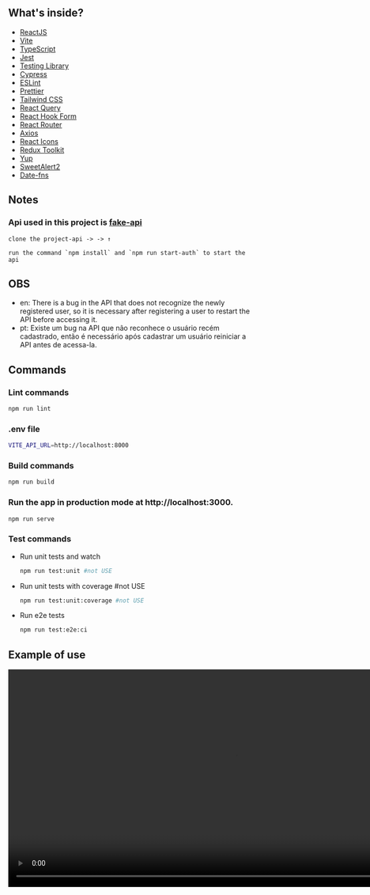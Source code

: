## What's inside?

- [ReactJS](https://reactjs.org)
- [Vite](https://vitejs.dev)
- [TypeScript](https://www.typescriptlang.org)
- [Jest](https://jestjs.io)
- [Testing Library](https://testing-library.com)
- [Cypress](https://www.cypress.io)
- [ESLint](https://eslint.org)
- [Prettier](https://prettier.io)
- [Tailwind CSS](https://tailwindcss.com)
- [React Query](https://react-query.tanstack.com)
- [React Hook Form](https://react-hook-form.com)
- [React Router](https://reactrouter.com)
- [Axios](https://axios-http.com)
- [React Icons](https://react-icons.github.io/react-icons)
- [Redux Toolkit](https://redux-toolkit.js.org)
- [Yup]()
- [SweetAlert2](https://sweetalert2.github.io)
- [Date-fns](https://date-fns.org)

## Notes

### Api used in this project is [fake-api](https://github.com/jonatasesdras02/api-avalicao-front)

```
clone the project-api -> -> ↑

run the command `npm install` and `npm run start-auth` to start the api
````

## OBS
- en: There is a bug in the API that does not recognize the newly registered user, so it is necessary after registering a user to restart the API before accessing it.
- pt: Existe um bug na API que não reconhece o usuário recém cadastrado, então é necessário após cadastrar um usuário reiniciar a API antes de acessa-la.

## Commands

### Lint commands

```bash
npm run lint
```

### .env file

```bash
VITE_API_URL=http://localhost:8000
```

### Build commands

```bash
npm run build
```

### Run the app in production mode at http://localhost:3000.

```bash
npm run serve
```

### Test commands

- Run unit tests and watch
  ```bash
  npm run test:unit #not USE
  ```
- Run unit tests with coverage #not USE
  ```bash
  npm run test:unit:coverage #not USE
  ```
- Run e2e tests
  ```bash
  npm run test:e2e:ci
  ```

## Example of use
<video width="920" height="440" controls>
  <source src="example/example.mp4" type="video/mp4">
  Seu navegador não suporta o elemento de vídeo.
</video>